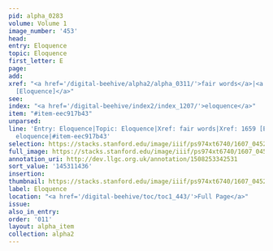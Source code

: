 ```yaml
---
pid: alpha_0283
volume: Volume 1
image_number: '453'
head:
entry: Eloquence
topic: Eloquence
first_letter: E
page:
add:
xref: "<a href='/digital-beehive/alpha2/alpha_0311/'>fair words</a>|<a href='/digital-beehive/num7/num_2540/'>1659
  [Eloquence]</a>"
see:
index: "<a href='/digital-beehive/index2/index_1207/'>eloquence</a>"
item: "#item-eec917b43"
unparsed:
line: 'Entry: Eloquence|Topic: Eloquence|Xref: fair words|Xref: 1659 [Eloquence]|Index:
  eloquence|#item-eec917b43'
selection: https://stacks.stanford.edu/image/iiif/ps974xt6740/1607_0452/400,1436,3075,476/full/0/default.jpg
full_image: https://stacks.stanford.edu/image/iiif/ps974xt6740/1607_0452/full/full/0/default.jpg
annotation_uri: http://dev.llgc.org.uk/annotation/1508253342531
sort_value: '145311436'
insertion:
thumbnail: https://stacks.stanford.edu/image/iiif/ps974xt6740/1607_0452/400,1436,600,180/250,/0/default.jpg
label: Eloquence
location: "<a href='/digital-beehive/toc/toc1_443/'>Full Page</a>"
issue:
also_in_entry:
order: '011'
layout: alpha_item
collection: alpha2
---
```

